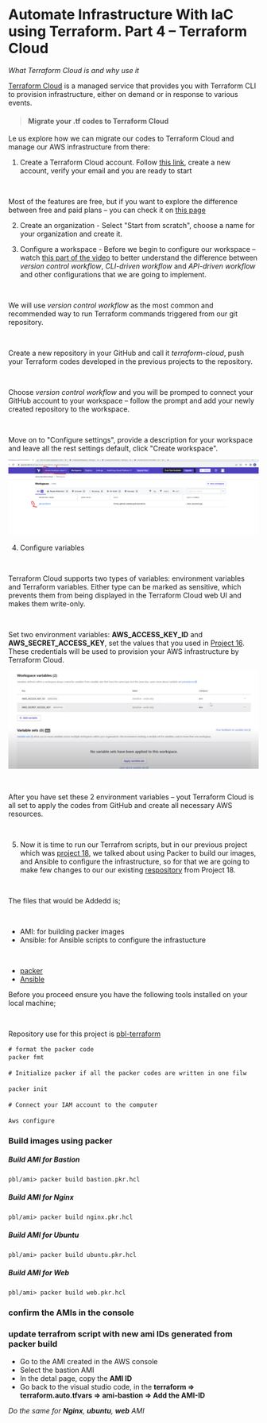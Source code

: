 # Automate Infrastructure With IaC using Terraform. Part 4 – Terraform Cloud

_What Terraform Cloud is and why use it_

[Terraform Cloud](https://cloud.hashicorp.com/products/terraform) is a managed service that provides you with Terraform CLI to provision infrastructure, either on demand or in response to various events.

> #### Migrate your .tf codes to Terraform Cloud
Le us explore how we can migrate our codes to Terraform Cloud and manage our AWS infrastructure from there:

1. Create a Terraform Cloud account. Follow [this link](https://app.terraform.io/signup/account), create a new account, verify your email and you are ready to start
<br>

Most of the features are free, but if you want to explore the difference between free and paid plans – you can check it on [this page](https://www.hashicorp.com/products/terraform/pricing)

2. Create an organization - Select "Start from scratch", choose a name for your organization and create it.

3. Configure a workspace - Before we begin to configure our workspace – watch [this part of the video](https://www.youtube.com/watch?v=m3PlM4erixY&t=287s) to better understand the difference between _version control workflow_, _CLI-driven workflow_ and _API-driven workflow_ and other configurations that we are going to implement.

<br>

We will use _version control workflow_ as the most common and recommended way to run Terraform commands triggered from our git repository.

<br>

Create a new repository in your GitHub and call it _terraform-cloud_, push your Terraform codes developed in the previous projects to the repository.

<br>

Choose _version control workflow_ and you will be promped to connect your GitHub account to your workspace – follow the prompt and add your newly created repository to the workspace.

<br>

Move on to "Configure settings", provide a description for your workspace and leave all the rest settings default, click "Create workspace".

![](images/project19/terraform-cloud.png)

4. Configure variables

<br>

Terraform Cloud supports two types of variables: environment variables and Terraform variables. Either type can be marked as sensitive, which prevents them from being displayed in the Terraform Cloud web UI and makes them write-only.

<br>

Set two environment variables: **AWS_ACCESS_KEY_ID** and **AWS_SECRET_ACCESS_KEY**, set the values that you used in [Project 16](https://readthedocs.com/cas/login?service=https%3A%2F%2Fexpert-pbl.darey.io%2Fen%2Flatest%2Fproject16.html%3Fnext%3Dhttps%253A%252F%252Fexpert-pbl.darey.io%252Fen%252Flatest%252Fproject16.html). These credentials will be used to provision your AWS infrastructure by Terraform Cloud.

![](images/project19/env.png)

<br>

After you have set these 2 environment variables – yout Terraform Cloud is all set to apply the codes from GitHub and create all necessary AWS resources.

<br>

5. Now it is time to run our Terrafrom scripts, but in our previous project which was [project 18](https://www.darey.io/docs/automate-infrastructure-with-iac-using-terraform-part-3-refactoring/), we talked about using Packer to build our images, and Ansible to configure the infrastructure, so for that we are going to make few changes to our our existing [respository](https://github.com/darey-devops/PBL-project-18) from Project 18.

<br>

The files that would be Addedd is;

<br>

- AMI: for building packer images
- Ansible: for Ansible scripts to configure the infrastucture

<br>

- [packer](https://learn.hashicorp.com/tutorials/packer/get-started-install-cli)
- [Ansible](https://docs.ansible.com/ansible/latest/installation_guide/intro_installation.html)

Before you proceed ensure you have the following tools installed on your local machine;

<br>

Repository use for this project is [pbl-terraform](https://github.com/Emmy-github-webdev/pbl-terraform/tree/prj-19/PBL)

```
# format the packer code
packer fmt

# Initialize packer if all the packer codes are written in one filw

packer init

# Connect your IAM account to the computer

Aws configure
```

### Build images using packer

##### Build AMI for Bastion



```
pbl/ami> packer build bastion.pkr.hcl

```

##### Build AMI for Nginx



```
pbl/ami> packer build nginx.pkr.hcl

```

##### Build AMI for Ubuntu



```
pbl/ami> packer build ubuntu.pkr.hcl

```

##### Build AMI for Web



```
pbl/ami> packer build web.pkr.hcl

```

### confirm the AMIs in the console

### update terrafrom script with new ami IDs generated from packer build
- Go to the AMI created in the AWS console
- Select the bastion AMI
- In the detal page, copy the **AMI ID**
- Go back to the visual studio code, in the **terraform => terraform.auto.tfvars => ami-bastion => Add the AMI-ID**

_Do the same for **Nginx**, **ubuntu**, **web** AMI_